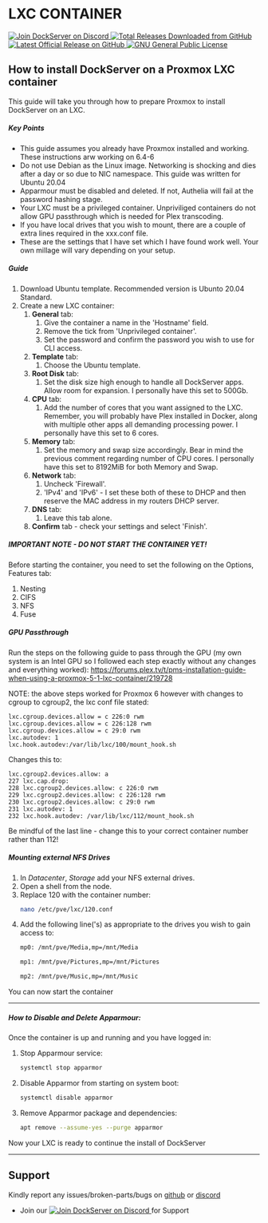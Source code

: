 # **LXC CONTAINER**

<p align="left">
    <a href="https://discord.gg/FYSvu83caM">
        <img src="https://discord.com/api/guilds/830478558995415100/widget.png?label=Discord%20Server&logo=discord" alt="Join DockServer on Discord">
    </a>
        <a href="https://github.com/dockserver/dockserver/releases">
        <img src="https://img.shields.io/github/downloads/dockserver/dockserver/total?label=Total%20Downloads&logo=github" alt="Total Releases Downloaded from GitHub">
    </a>
    <a href="https://github.com/dockserver/dockserver/releases/latest">
        <img src="https://img.shields.io/github/v/release/dockserver/dockserver?include_prereleases&label=Latest%20Release&logo=github" alt="Latest Official Release on GitHub">
    </a>
    <a href="https://github.com/dockserver/dockserver/blob/main/LICENSE">
        <img src="https://img.shields.io/github/license/dockserver/dockserver?label=License&logo=gnu" alt="GNU General Public License">
    </a>
</p>

## How to install DockServer on a Proxmox LXC container

This guide will take you through how to prepare Proxmox to install DockServer on an LXC.

##### **Key Points**

- This guide assumes you already have Proxmox installed and working. These instructions arw working on 6.4-6
- Do not use Debian as the Linux image. Networking is shocking and dies after a day or so due to NIC namespace. This guide was written for Ubuntu 20.04
- Apparmour must be disabled and deleted. If not, Authelia will fail at the password hashing stage.
- Your LXC must be a privileged container. Unpriviliged containers do not allow GPU passthrough which is needed for Plex transcoding.
- If you have local drives that you wish to mount, there are a couple of extra lines required in the xxx.conf file.
- These are the settings that I have set which I have found work well. Your own millage will vary depending on your setup.

##### **Guide**

1. Download Ubuntu template. Recommended version is Ubunto 20.04 Standard.
1. Create a new LXC container:
   1. **General** tab:
      1. Give the container a name in the 'Hostname' field.
      1. Remove the tick from 'Unprivileged container'.
      1. Set the password and confirm the password you wish to use for CLI access.
   1. **Template** tab:
      1. Choose the Ubuntu template.
   1. **Root Disk** tab:
      1. Set the disk size high enough to handle all DockServer apps. Allow room for expansion. I personally have this set to 500Gb.
   1. **CPU** tab:
      1. Add the number of cores that you want assigned to the LXC. Remember, you will probably have Plex installed in Docker, along with multiple other apps all demanding processing power. I personally have this set to 6 cores.
   1. **Memory** tab:
      1. Set the memory and swap size accordingly. Bear in mind the previous comment regarding number of CPU cores. I personally have this set to 8192MiB for both Memory and Swap.
   1. **Network** tab:
      1. Uncheck 'Firewall'.
      1. 'IPv4' and 'IPv6' - I set these both of these to DHCP and then reserve the MAC address in my routers DHCP server.
   1. **DNS** tab:
      1. Leave this tab alone.
   1. **Confirm** tab - check your settings and select 'Finish'.

##### **IMPORTANT NOTE - DO NOT START THE CONTAINER YET!**

Before starting the container, you need to set the following on the Options, Features tab:

1. Nesting
1. CIFS
1. NFS
1. Fuse

##### **GPU Passthrough**

Run the steps on the following guide to pass through the GPU (my own system is an Intel GPU so I followed each step exactly without any changes and everything worked):
https://forums.plex.tv/t/pms-installation-guide-when-using-a-proxmox-5-1-lxc-container/219728

NOTE: the above steps worked for Proxmox 6 however with changes to cgroup to cgroup2, the lxc conf file stated:
```
lxc.cgroup.devices.allow = c 226:0 rwm
lxc.cgroup.devices.allow = c 226:128 rwm
lxc.cgroup.devices.allow = c 29:0 rwm
lxc.autodev: 1
lxc.hook.autodev:/var/lib/lxc/100/mount_hook.sh
```
Changes this to:
```
lxc.cgroup2.devices.allow: a
227 lxc.cap.drop:
228 lxc.cgroup2.devices.allow: c 226:0 rwm
229 lxc.cgroup2.devices.allow: c 226:128 rwm
230 lxc.cgroup2.devices.allow: c 29:0 rwm
231 lxc.autodev: 1
232 lxc.hook.autodev: /var/lib/lxc/112/mount_hook.sh
```
Be mindful of the last line - change this to your correct container number rather than 112!

##### **Mounting external NFS Drives**

1. In _Datacenter_, _Storage_ add your NFS external drives.
1. Open a shell from the node.
1. Replace 120 with the container number:
   ```sh
   nano /etc/pve/lxc/120.conf
   ```
1. Add the following line('s) as appropriate to the drives you wish to gain access to:
   ```sh
   mp0: /mnt/pve/Media,mp=/mnt/Media
   ```
   ```sh
   mp1: /mnt/pve/Pictures,mp=/mnt/Pictures
   ```
   ```sh
   mp2: /mnt/pve/Music,mp=/mnt/Music
   ```

You can now start the container

---

##### **How to Disable and Delete Apparmour:**

Once the container is up and running and you have logged in:

1. Stop Apparmour service:
   ```sh
   systemctl stop apparmor
   ```
1. Disable Apparmor from starting on system boot:
   ```sh
   systemctl disable apparmor
   ```
1. Remove Apparmor package and dependencies:
   ```sh
   apt remove --assume-yes --purge apparmor
   ```

Now your LXC is ready to continue the install of DockServer

---

## Support

Kindly report any issues/broken-parts/bugs on [github](https://github.com/dockserver/dockserver/issues) or [discord](https://discord.gg/A7h7bKBCVa)

- Join our <a href="https://discord.gg/FYSvu83caM">
  <img src="https://discord.com/api/guilds/830478558995415100/widget.png?label=Discord%20Server&logo=discord" alt="Join DockServer on Discord">
  </a> for Support
